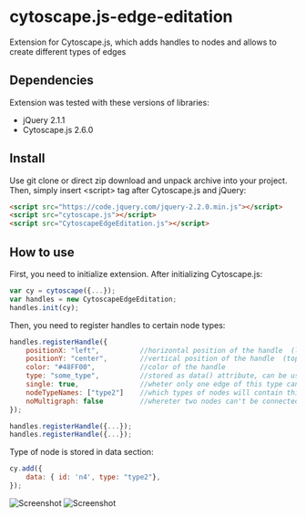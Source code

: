 # cytoscape.js-edge-editation
Extension for Cytoscape.js, which adds handles to nodes and allows to create different types of edges


## Dependencies

Extension was tested with these versions of libraries:

* jQuery 2.1.1
* Cytoscape.js 2.6.0

## Install

Use git clone or direct zip download and unpack archive into your project. Then, simply insert \<script\> tag after
Cytoscape.js and jQuery:

```html
<script src="https://code.jquery.com/jquery-2.2.0.min.js"></script>
<script src="cytoscape.js"></script>
<script src="CytoscapeEdgeEditation.js"></script>
```

## How to use

First, you need to initialize extension. After initializing Cytoscape.js:

```js
var cy = cytoscape({...});
var handles = new CytoscapeEdgeEditation;
handles.init(cy);
```

Then, you need to register handles to certain node types:

```js
handles.registerHandle({
    positionX: "left",          //horizontal position of the handle  (left | center | right)
    positionY: "center",        //vertical position of the handle  (top | center | bottom)
    color: "#48FF00",           //color of the handle 
    type: "some_type",          //stored as data() attribute, can be used for styling            
    single: true,               //wheter only one edge of this type can start from same node (default false) 
    nodeTypeNames: ["type2"]    //which types of nodes will contain this handle
    noMultigraph: false         //whereter two nodes can't be connected with multiple edges (does not consider orientation) 
});

handles.registerHandle({...});
handles.registerHandle({...});
```

Type of node is stored in data section:

```js
cy.add({
    data: { id: 'n4', type: "type2"},
});
```
![Screenshot](http://i.imgbox.com/drCuXQqu.png)
![Screenshot](http://i.imgbox.com/23jr7qPa.png)

